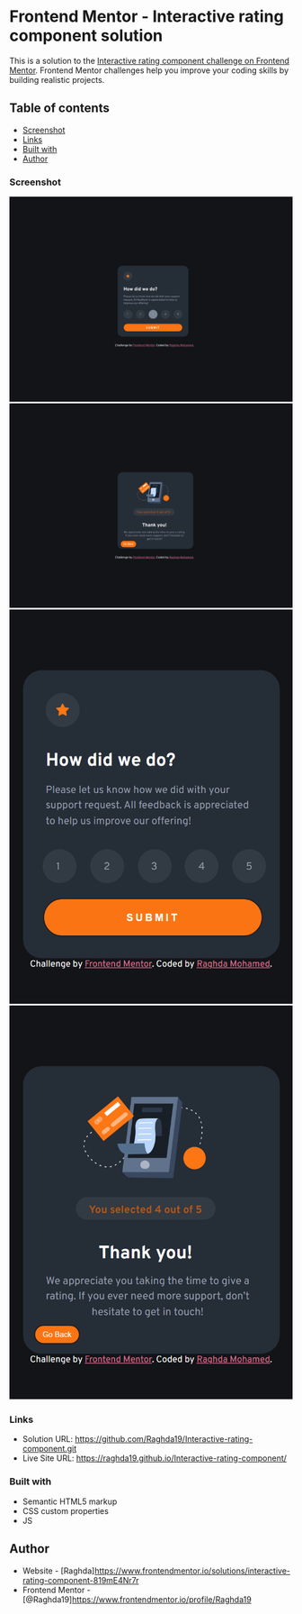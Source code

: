 # Frontend Mentor - Interactive rating component solution

This is a solution to the [Interactive rating component challenge on Frontend Mentor](https://www.frontendmentor.io/challenges/interactive-rating-component-koxpeBUmI). Frontend Mentor challenges help you improve your coding skills by building realistic projects. 

## Table of contents

  - [Screenshot](#screenshot)
  - [Links](#links)
  - [Built with](#built-with)
  - [Author](#author)

### Screenshot
  <img src="Screenshot/Desktop-Img (1).png" alt="">
    <img src="Screenshot/Desktop-Img.png" alt="">
    <img src="Screenshot/Mobile-Img (1).png" alt="">
    <img src="Screenshot/Mobile-Img.png" alt="">

### Links

- Solution URL: https://github.com/Raghda19/Interactive-rating-component.git
- Live Site URL: https://raghda19.github.io/Interactive-rating-component/

### Built with

- Semantic HTML5 markup
- CSS custom properties
- JS 

## Author

- Website - [Raghda]https://www.frontendmentor.io/solutions/interactive-rating-component-819mE4Nr7r
- Frontend Mentor - [@Raghda19]https://www.frontendmentor.io/profile/Raghda19
